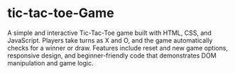 # tic-tac-toe-Game
A simple and interactive Tic-Tac-Toe game built with HTML, CSS, and JavaScript. Players take turns as X and O, and the game automatically checks for a winner or draw. Features include reset and new game options, responsive design, and beginner-friendly code that demonstrates DOM manipulation and game logic.
